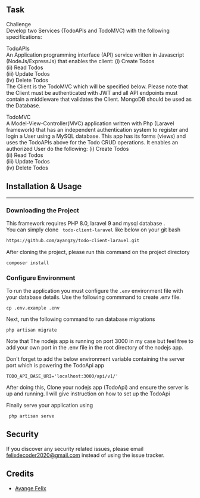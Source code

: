 
## Task
Challenge <br>
Develop two Services (TodoAPIs and TodoMVC) with the following specifications: <br>

TodoAPIs <br>
An Application programming interface (API) service written in Javascript (NodeJs/ExpressJs)
that enables the client:
(i) Create Todos <br>
(ii) Read Todos <br>
(iii) Update Todos <br>
(iv) Delete Todos <br>
The Client is the TodoMVC which will be specified below. Please note that the Client must
be authenticated with JWT and all API endpoints must contain a middleware that validates
the Client. MongoDB should be used as the Database. <br>

TodoMVC <br>
A Model-View-Controller(MVC) application written with Php (Laravel framework) that has
an independent authentication system to register and login a User using a MySQL database.
This app has its forms (views) and uses the TodoAPIs above for the Todo CRUD operations.
It enables an authorized User do the following:
(i) Create Todos <br>
(ii) Read Todos<br>
(iii) Update Todos<br>
(iv) Delete Todos<br>
## Installation & Usage
<hr/>

### Downloading the Project


This framework requires PHP 8.0, laravel 9 and mysql database
.  
You can simply clone  `` todo-client-laravel`` like below on your git bash

```bash
https://github.com/ayangzy/todo-client-laravel.git
```
After cloning the project, please run this command on the project directory
```
composer install
```
### Configure Environment
To run the application you must configure the ```.env``` environment file with your database details. Use the following commmand to create .env file. 
```
cp .env.example .env

```

Next, run the following command  to run database migrations
```
php artisan migrate
```

Note that The nodejs app is running on port 3000 in my case but feel free to add your own port in the .env file in the root directory of the nodejs app. 

Don't forget to add the below environment variable containing the server port which is powering the TodoApi app
```
TODO_API_BASE_URI='localhost:3000/api/v1/'
```

After doing this, Clone your nodejs app (TodoApi) and ensure the server is up and running. I will give instruction on how to set up the TodoApi

Finally serve your application using

```
 php artisan serve
```

## Security

If you discover any security related issues, please email felixdecoder2020@gmail.com instead of using the issue tracker.

## Credits

- [Ayange Felix](https://github.com/ayangzy)


